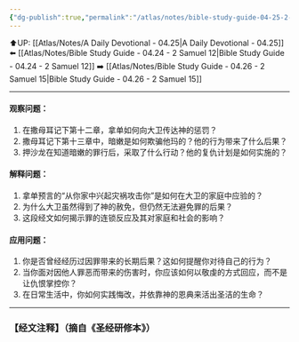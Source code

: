 ```yaml
---
{"dg-publish":true,"permalink":"/atlas/notes/bible-study-guide-04-25-2-samuel-13/","noteIcon":""}
---
```


⬆️UP: [[Atlas/Notes/A Daily Devotional - 04.25\|A Daily Devotional - 04.25]]
⬅️ [[Atlas/Notes/Bible Study Guide - 04.24 - 2 Samuel 12\|Bible Study Guide - 04.24 - 2 Samuel 12]]
➡️ [[Atlas/Notes/Bible Study Guide - 04.26 - 2 Samuel 15\|Bible Study Guide - 04.26 - 2 Samuel 15]] 

---

#### 观察问题：
1. 在撒母耳记下第十二章，拿单如何向大卫传达神的惩罚？  
2. 撒母耳记下第十三章中，暗嫩是如何欺骗他玛的？他的行为带来了什么后果？  
3. 押沙龙在知道暗嫩的罪行后，采取了什么行动？他的复仇计划是如何实施的？  

#### 解释问题：
1. 拿单预言的“从你家中兴起灾祸攻击你”是如何在大卫的家庭中应验的？  
2. 为什么大卫虽然得到了神的赦免，但仍然无法避免罪的后果？  
3. 这段经文如何揭示罪的连锁反应及其对家庭和社会的影响？  

#### 应用问题：
1. 你是否曾经经历过因罪带来的长期后果？这如何提醒你对待自己的行为？  
2. 当你面对因他人罪恶而带来的伤害时，你应该如何以敬虔的方式回应，而不是让仇恨掌控你？  
3. 在日常生活中，你如何实践悔改，并依靠神的恩典来活出圣洁的生命？

---
### 【经文注释】（摘自《圣经研修本》）
